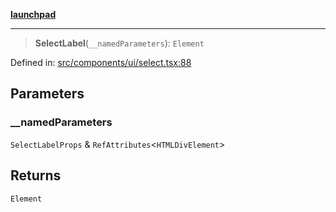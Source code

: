 [**launchpad**](index.md)

***

> **SelectLabel**(`__namedParameters`): `Element`

Defined in: [src/components/ui/select.tsx:88](https://github.com/victorbratov/launchpad/blob/ba912ff5e4884ef55d41a8ab239f2bb8e81f8ecb/src/components/ui/select.tsx#L88)

## Parameters

### \_\_namedParameters

`SelectLabelProps` & `RefAttributes`\<`HTMLDivElement`\>

## Returns

`Element`
